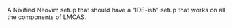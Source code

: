 A Nixified Neovim setup that should have a "IDE-ish" setup that works on all the components of LMCAS.
